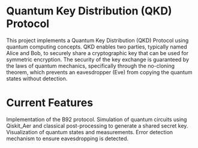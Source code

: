 # Quantum Key Distribution (QKD) Protocol
This project implements a Quantum Key Distribution (QKD) Protocol using quantum computing concepts. QKD enables two parties, typically named Alice and Bob, to securely share a cryptographic key that can be used for symmetric encryption. The security of the key exchange is guaranteed by the laws of quantum mechanics, specifically through the no-cloning theorem, which prevents an eavesdropper (Eve) from copying the quantum states without detection.

# Current Features
Implementation of the B92 protocol.
Simulation of quantum circuits using Qiskit_Aer and classical post-processing to generate a shared secret key.
Visualization of quantum states and measurements.
Error detection mechanism to ensure eavesdropping is detected.